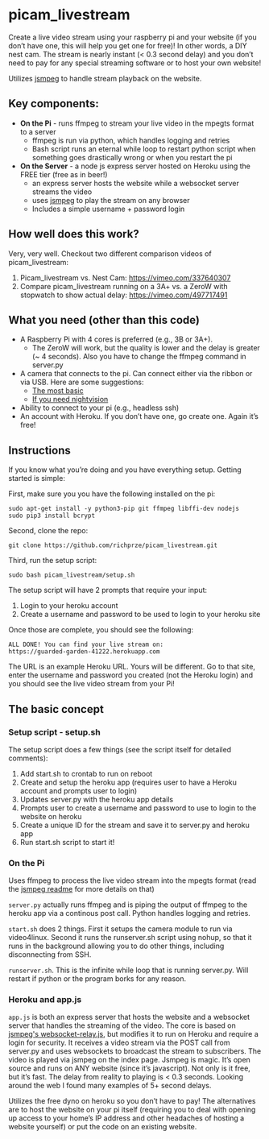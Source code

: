 # picam_livestream

Create a live video stream using your raspberry pi and your website (if you don’t have one, this will help you get one for free)! In other words, a DIY nest cam. The stream is nearly instant (< 0.3 second delay) and you don’t need to pay for any special streaming software or to host your own website!

Utilizes [jsmpeg](https://github.com/phoboslab/jsmpeg) to handle stream playback on the website.

## Key components:
* **On the Pi** - runs ffmpeg to stream your live video in the mpegts format to a server
  * ffmpeg is run via python, which handles logging and retries
  * Bash script runs an eternal while loop to restart python script when something goes drastically wrong or when you restart the pi
* **On the Server** - a node js express server hosted on Heroku using the FREE tier (free as in beer!)
  * an express server hosts the website while a websocket server streams the video
  * uses [jsmpeg](https://github.com/phoboslab/jsmpeg) to play the stream on any browser
  * Includes a simple username + password login

## How well does this work?
Very, very well. Checkout two different comparison videos of picam_livestream:
1. Picam_livestream vs. Nest Cam: https://vimeo.com/337640307
1. Compare picam_livestream running on a 3A+ vs. a ZeroW with stopwatch to show actual delay: https://vimeo.com/497717491

## What you need (other than this code)
* A Raspberry Pi with 4 cores is preferred (e.g., 3B or 3A+).
  * The ZeroW will work, but the quality is lower and the delay is greater (~ 4 seconds). Also you have to change the ffmpeg command in server.py
* A camera that connects to the pi. Can connect either via the ribbon or via USB. Here are some suggestions:
  * [The most basic](https://www.amazon.com/gp/product/B00N1YJKFS/ref=as_li_tl?ie=UTF8&camp=1789&creative=9325&creativeASIN=B00N1YJKFS&linkCode=as2&tag=richiep0d-20&linkId=2776bd51f8ab3f90bf998ea851f2415f)
  * [If you need nightvision](https://www.amazon.com/gp/product/B0829HZ3Q7/ref=as_li_qf_asin_il_tl?ie=UTF8&tag=richiep0d-20&creative=9325&linkCode=as2&creativeASIN=B0829HZ3Q7&linkId=c03e366c7079518c7dfcaf0bb3df19c4)
* Ability to connect to your pi (e.g., headless ssh)
* An account with Heroku. If you don’t have one, go create one. Again it’s free!

## Instructions
If you know what you’re doing and you have everything setup. Getting started is simple:

First, make sure you you have the following installed on the pi:
```
sudo apt-get install -y python3-pip git ffmpeg libffi-dev nodejs
sudo pip3 install bcrypt
```

Second, clone the repo:
```
git clone https://github.com/richprze/picam_livestream.git
```

Third, run the setup script:
```
sudo bash picam_livestream/setup.sh
```

The setup script will have 2 prompts that require your input:
1. Login to your heroku account
1. Create a username and password to be used to login to your heroku site

Once those are complete, you should see the following:
```
ALL DONE! You can find your live stream on:
https://guarded-garden-41222.herokuapp.com
```

The URL is an example Heroku URL. Yours will be different. Go to that site, enter the username and password you created (not the Heroku login) and you should see the live video stream from your Pi!

## The basic concept

### Setup script - setup.sh
The setup script does a few things (see the script itself for detailed comments):
1. Add start.sh to crontab to run on reboot
1. Create and setup the heroku app (requires user to have a Heroku account and prompts user to login)
1. Updates server.py with the heroku app details
1. Prompts user to create a username and password to use to login to the website on heroku
1. Create a unique ID for the stream and save it to server.py and heroku app
1. Run start.sh script to start it!

### On the Pi
Uses ffmpeg to process the live video stream into the mpegts format (read the [jsmpeg readme](https://github.com/phoboslab/jsmpeg/blob/master/README.md) for more details on that)

```server.py``` actually runs ffmpeg and is piping the output of ffmpeg to the heroku app via a continous post call. Python handles logging and retries.

```start.sh``` does 2 things. First it setups the camera module to run via video4linux. Second it runs the runserver.sh script using nohup, so that it runs in the background allowing you to do other things, including disconnecting from SSH.

```runserver.sh```. This is the infinite while loop that is running server.py. Will restart if python or the program borks for any reason.

### Heroku and app.js
```app.js``` is both an express server that hosts the website and a websocket server that handles the streaming of the video. The core is based on [jsmpeg's websocket-relay.js](https://github.com/phoboslab/jsmpeg), but modifies it to run on Heroku and require a login for security. It receives a video stream via the POST call from server.py and uses websockets to broadcast the stream to subscribers. The video is played via jsmpeg on the index page. Jsmpeg is magic. It’s open source and runs on ANY website (since it’s javascript). Not only is it free, but it’s fast. The delay from reality to playing is < 0.3 seconds. Looking around the web I found many examples of 5+ second delays.

Utilizes the free dyno on heroku so you don’t have to pay! The alternatives are to host the website on your pi itself (requiring you to deal with opening up access to your home’s IP address and other headaches of hosting a website yourself) or put the code on an existing website.
